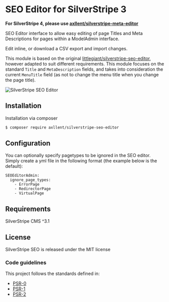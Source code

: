 # SEO Editor for SilverStripe 3

**For SilverStripe 4, please use [axllent/silverstripe-meta-editor](https://github.com/axllent/silverstripe-meta-editor)**

SEO Editor interface to allow easy editing of page Titles and Meta Descriptions for pages within a ModelAdmin interface.

Edit inline, or download a CSV export and import changes.

This module is based on the original [littlegiant/silverstripe-seo-editor](https://github.com/littlegiant/silverstripe-seo-editor),
however adapted to suit different requirements. This module focuses on the standard `Title` and `MetaDescription` fields, and
takes into consideration the current `MenuTitle` field (as not to change the menu title when you change the page title).

![SilverStripe SEO Editor](https://raw.github.com/axllent/silverstripe-seo-editor/master/images/preview.jpg)


## Installation

Installation via composer

```bash
$ composer require axllent/silverstripe-seo-editor
```

## Configuration

You can optionally specify pagetypes to be ignored in the SEO editor. Simply create a yml file in the following format (the example below is the default):

```
SEOEditorAdmin:
  ignore_page_types:
    - ErrorPage
    - RedirectorPage
    - VirtualPage
```

## Requirements

SilverStripe CMS ^3.1


## License

SilverStripe SEO is released under the MIT license


### Code guidelines

This project follows the standards defined in:

* [PSR-0](https://github.com/php-fig/fig-standards/blob/master/accepted/PSR-0.md)
* [PSR-1](https://github.com/php-fig/fig-standards/blob/master/accepted/PSR-1-basic-coding-standard.md)
* [PSR-2](https://github.com/php-fig/fig-standards/blob/master/accepted/PSR-2-coding-style-guide.md)
